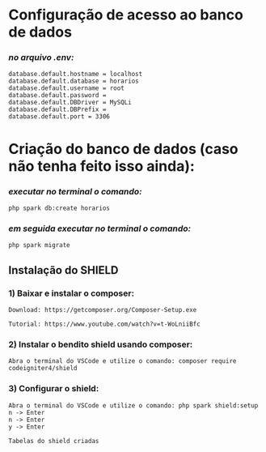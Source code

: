 # Configuração de acesso ao banco de dados

### _**no arquivo .env:**_

```
database.default.hostname = localhost
database.default.database = horarios
database.default.username = root
database.default.password =
database.default.DBDriver = MySQLi
database.default.DBPrefix =
database.default.port = 3306
```

# Criação do banco de dados (caso não tenha feito isso ainda):

### _**executar no terminal o comando:**_

```
php spark db:create horarios

```

### _**em seguida executar no terminal o comando:**_

```
php spark migrate
```

## Instalação do SHIELD

### 1) Baixar e instalar o composer:

```
Download: https://getcomposer.org/Composer-Setup.exe

Tutorial: https://www.youtube.com/watch?v=t-WoLniiBfc
```

### 2) Instalar o bendito shield usando composer:

```
Abra o terminal do VSCode e utilize o comando: composer require codeigniter4/shield
```

### 3) Configurar o shield:

```
Abra o terminal do VSCode e utilize o comando: php spark shield:setup
n -> Enter
n -> Enter
y -> Enter

Tabelas do shield criadas
```
